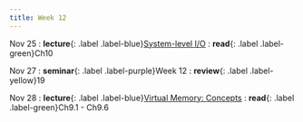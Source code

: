 ```yaml
---
title: Week 12
---
```


Nov 25
: **lecture**{: .label .label-blue}[System-level I/O](/ics-fa24/assets/lec/19-SysIO.pdf)
  : **read**{: .label .label-green}Ch10

Nov 27
: **seminar**{: .label .label-purple}Week 12
  : **review**{: .label .label-yellow}19

Nov 28
: **lecture**{: .label .label-blue}[Virtual Memory: Concepts](/ics-fa24/assets/lec/20-VM1.pdf)
  : **read**{: .label .label-green}Ch9.1 - Ch9.6